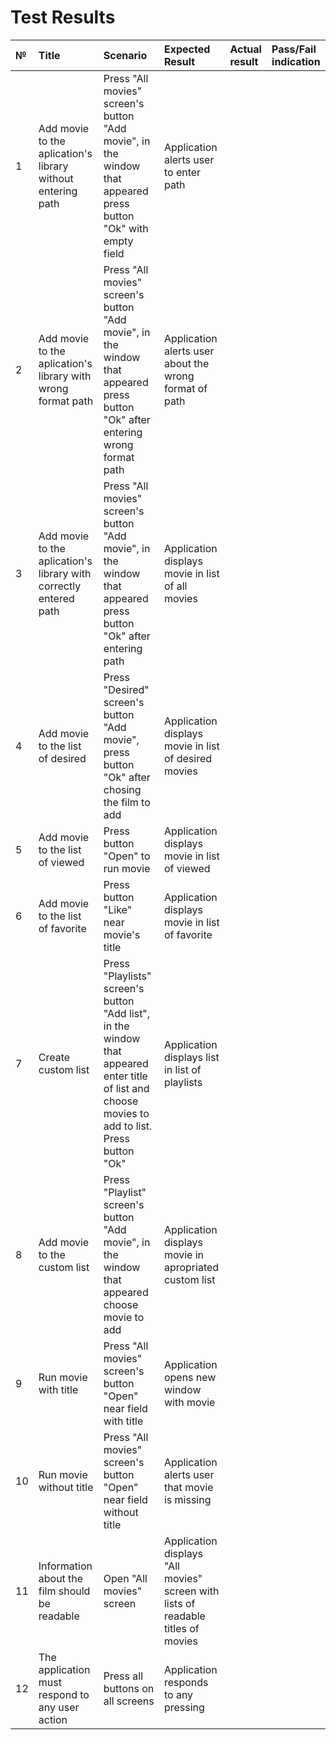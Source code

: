 # Test Results


| № | Title | Scenario | Expected Result | Actual result | Pass/Fail indication |
|:---|:---|:---|:---|:---|:---|
| 1 | Add movie to the aplication's library without entering path | Press "All movies" screen's button "Add movie", in the window that appeared press button "Ok" with empty field | Application alerts user to enter path |  |  |
| 2 | Add movie to the aplication's library with wrong format path | Press "All movies" screen's button "Add movie", in the window that appeared press button "Ok" after entering wrong format path | Application alerts user about the wrong format of path |  |  |
| 3 | Add movie to the aplication's library with correctly entered path| Press "All movies" screen's button "Add movie", in the window that appeared press button "Ok" after entering path | Application displays movie in list of all movies |  |  |
| 4 | Add movie to the list of desired | Press "Desired" screen's button "Add movie", press button "Ok" after chosing the film to add | Application displays movie in list of desired movies| | |
| 5 | Add movie to the list of viewed | Press button "Open" to run movie | Application displays movie in list of viewed |  |  |
| 6 | Add movie to the list of favorite | Press button "Like" near movie's title | Application displays movie in list of favorite |  |  |
| 7 | Create custom list | Press "Playlists" screen's button "Add list", in the window that appeared enter title of list and choose movies to add to list. Press button "Ok" | Application displays list in list of playlists |  |  |
| 8 | Add movie to the custom list | Press "Playlist" screen's button "Add movie", in the window that appeared choose movie to add | Application displays movie in apropriated custom list |  |  |
| 9 | Run movie with title | Press "All movies" screen's button "Open" near field with title | Application opens new window with movie |  |  |
| 10 | Run movie without title | Press "All movies" screen's button "Open" near field without title | Application alerts user that movie is missing |  |  |
| 11 | Information about the film should be readable | Open "All movies" screen | Application displays "All movies" screen with lists of readable titles of movies |  |  |
| 12 | The application must respond to any user action | Press all buttons on all screens | Application responds to any pressing |  |  | 
